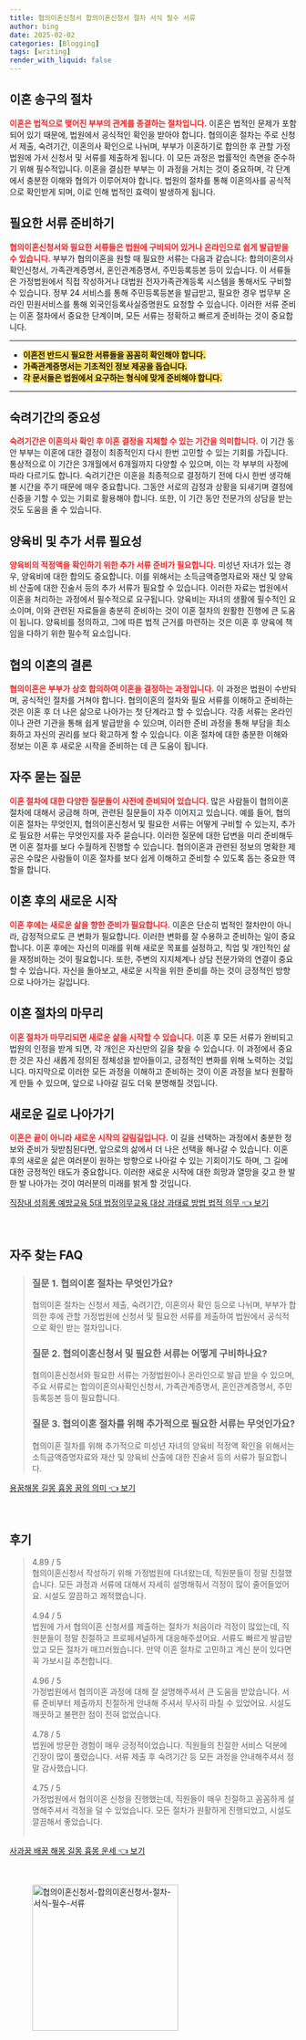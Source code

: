```yaml
---
title: 협의이혼신청서 합의이혼신청서 절차 서식 필수 서류
author: bing
date: 2025-02-02
categories: [Blogging]
tags: [writing]
render_with_liquid: false
---
```



<h2 id='이혼 송구의 절차'>이혼 송구의 절차</h2>

<p><b><span style="color: #ee2323;">이혼은 법적으로 맺어진 부부의 관계를 종결하는 절차입니다.</span></b> 이혼은 법적인 문제가 포함되어 있기 때문에, 법원에서 공식적인 확인을 받아야 합니다. 협의이혼 절차는 주로 신청서 제출, 숙려기간, 이혼의사 확인으로 나뉘며, 부부가 이혼하기로 합의한 후 관할 가정법원에 가서 신청서 및 서류를 제출하게 됩니다. 이 모든 과정은 법률적인 측면을 준수하기 위해 필수적입니다. 이혼을 결심한 부부는 이 과정을 거치는 것이 중요하며, 각 단계에서 충분한 이해와 협의가 이루어져야 합니다. 법원의 절차를 통해 이혼의사를 공식적으로 확인받게 되며, 이로 인해 법적인 효력이 발생하게 됩니다.</p>

<h2 id='필요한 서류 준비하기'>필요한 서류 준비하기</h2>

<p><b><span style="color: #ee2323;">협의이혼신청서와 필요한 서류들은 법원에 구비되어 있거나 온라인으로 쉽게 발급받을 수 있습니다.</span></b> 부부가 협의이혼을 원할 때 필요한 서류는 다음과 같습니다: 합의이혼의사확인신청서, 가족관계증명서, 혼인관계증명서, 주민등록등본 등이 있습니다. 이 서류들은 가정법원에서 직접 작성하거나 대법원 전자가족관계등록 시스템을 통해서도 구비할 수 있습니다. 정부 24 서비스를 통해 주민등록등본을 발급받고, 필요한 경우 법무부 온라인 민원서비스를 통해 외국인등록사실증명원도 요청할 수 있습니다. 이러한 서류 준비는 이혼 절차에서 중요한 단계이며, 모든 서류는 정확하고 빠르게 준비하는 것이 중요합니다.</p>

<hr />

<ul>
    <li><b><span style="background-color: #ffe066;">이혼전 반드시 필요한 서류들을 꼼꼼히 확인해야 합니다.</span></b></li>
    <li><b><span style="background-color: #ffe066;">가족관계증명서는 기초적인 정보 제공을 돕습니다.</span></b></li>
    <li><b><span style="background-color: #ffe066;">각 문서들은 법원에서 요구하는 형식에 맞게 준비해야 합니다.</span></b></li>
</ul>

<hr />

<h2 id='숙려기간의 중요성'>숙려기간의 중요성</h2>

<p><b><span style="color: #ee2323;">숙려기간은 이혼의사 확인 후 이혼 결정을 지체할 수 있는 기간을 의미합니다.</span></b> 이 기간 동안 부부는 이혼에 대한 결정이 최종적인지 다시 한번 고민할 수 있는 기회를 가집니다. 통상적으로 이 기간은 3개월에서 6개월까지 다양할 수 있으며, 이는 각 부부의 사정에 따라 다르기도 합니다. 숙려기간은 이혼을 최종적으로 결정하기 전에 다시 한번 생각해볼 시간을 주기 때문에 매우 중요합니다. 그동안 서로의 감정과 상황을 되새기며 결정에 신중을 기할 수 있는 기회로 활용해야 합니다. 또한, 이 기간 동안 전문가의 상담을 받는 것도 도움을 줄 수 있습니다.</p>

<h2 id='양육비 및 추가 서류 필요성'>양육비 및 추가 서류 필요성</h2>

<p><b><span style="color: #ee2323;">양육비의 적정액을 확인하기 위한 추가 서류 준비가 필요합니다.</span></b> 미성년 자녀가 있는 경우, 양육비에 대한 합의도 중요합니다. 이를 위해서는 소득금액증명자료와 재산 및 양육비 산출에 대한 진술서 등의 추가 서류가 필요할 수 있습니다. 이러한 자료는 법원에서 이혼을 처리하는 과정에서 필수적으로 요구됩니다. 양육비는 자녀의 생활에 필수적인 요소이며, 이와 관련된 자료들을 충분히 준비하는 것이 이혼 절차의 원활한 진행에 큰 도움이 됩니다. 양육비를 정의하고, 그에 따른 법적 근거를 마련하는 것은 이혼 후 양육에 책임을 다하기 위한 필수적 요소입니다.</p>

<h2 id='협의 이혼의 결론'>협의 이혼의 결론</h2>

<p><b><span style="color: #ee2323;">협의이혼은 부부가 상호 합의하여 이혼을 결정하는 과정입니다.</span></b> 이 과정은 법원이 수반되며, 공식적인 절차를 거쳐야 합니다. 협의이혼의 절차와 필요 서류를 이해하고 준비하는 것은 이혼 후 더 나은 삶으로 나아가는 첫 단계라고 할 수 있습니다. 각종 서류는 온라인이나 관련 기관을 통해 쉽게 발급받을 수 있으며, 이러한 준비 과정을 통해 부담을 최소화하고 자신의 권리를 보다 확고하게 할 수 있습니다. 이혼 절차에 대한 충분한 이해와 정보는 이혼 후 새로운 시작을 준비하는 데 큰 도움이 됩니다.</p>

<h2 id='자주 묻는 질문'>자주 묻는 질문</h2>

<p><b><span style="color: #ee2323;">이혼 절차에 대한 다양한 질문들이 사전에 준비되어 있습니다.</span></b> 많은 사람들이 협의이혼 절차에 대해서 궁금해 하며, 관련된 질문들이 자주 이어지고 있습니다. 예를 들어, 협의이혼 절차는 무엇인지, 협의이혼신청서 및 필요한 서류는 어떻게 구비할 수 있는지, 추가로 필요한 서류는 무엇인지를 자주 묻습니다. 이러한 질문에 대한 답변을 미리 준비해두면 이혼 절차를 보다 수월하게 진행할 수 있습니다. 협의이혼과 관련된 정보의 명확한 제공은 수많은 사람들이 이혼 절차를 보다 쉽게 이해하고 준비할 수 있도록 돕는 중요한 역할을 합니다.</p>

<h2 id='이혼 후의 새로운 시작'>이혼 후의 새로운 시작</h2>

<p><b><span style="color: #ee2323;">이혼 후에는 새로운 삶을 향한 준비가 필요합니다.</span></b> 이혼은 단순히 법적인 절차만이 아니라, 감정적으로도 큰 변화가 필요합니다. 이러한 변화를 잘 수용하고 준비하는 일이 중요합니다. 이혼 후에는 자신의 미래를 위해 새로운 목표를 설정하고, 직업 및 개인적인 삶을 재정비하는 것이 필요합니다. 또한, 주변의 지지체계나 상담 전문가와의 연결이 중요할 수 있습니다. 자신을 돌아보고, 새로운 시작을 위한 준비를 하는 것이 긍정적인 방향으로 나아가는 길입니다.</p>

<h2 id='이혼 절차의 마무리'>이혼 절차의 마무리</h2>

<p><b><span style="color: #ee2323;">이혼 절차가 마무리되면 새로운 삶을 시작할 수 있습니다.</span></b> 이혼 후 모든 서류가 완비되고 법원의 인정을 받게 되면, 각 개인은 자신만의 길을 찾을 수 있습니다. 이 과정에서 중요한 것은 자신 새롭게 정의된 정체성을 받아들이고, 긍정적인 변화를 위해 노력하는 것입니다. 마지막으로 이러한 모든 과정을 이해하고 준비하는 것이 이혼 과정을 보다 원활하게 만들 수 있으며, 앞으로 나아갈 길도 더욱 분명해질 것입니다.</p>

<h2 id='새로운 길로 나아가기'>새로운 길로 나아가기</h2>

<p><b><span style="color: #ee2323;">이혼은 끝이 아니라 새로운 시작의 갈림길입니다.</span></b> 이 길을 선택하는 과정에서 충분한 정보와 준비가 뒷받침된다면, 앞으로의 삶에서 더 나은 선택을 해나갈 수 있습니다. 이혼 후의 새로운 삶은 여러분이 원하는 방향으로 나아갈 수 있는 기회이기도 하며, 그 길에 대한 긍정적인 태도가 중요합니다. 이러한 새로운 시작에 대한 희망과 열망을 갖고 한 발 한 발 나아가는 것이 여러분의 미래를 밝게 할 것입니다.</p>


<p><a class="click-button" title="직장내 성희롱 예방교육 5대 법정의무교육 대상 과태료 방법 법적 의무" href="https://afficreate.github.io/posts/%EC%A7%81%EC%9E%A5%EB%82%B4-%EC%84%B1%ED%9D%AC%EB%A1%B1-%EC%98%88%EB%B0%A9%EA%B5%90%EC%9C%A1-5%EB%8C%80-%EB%B2%95%EC%A0%95%EC%9D%98%EB%AC%B4%EA%B5%90%EC%9C%A1-%EB%8C%80%EC%83%81-%EA%B3%BC%ED%83%9C%EB%A3%8C-%EB%B0%A9%EB%B2%95-%EB%B2%95%EC%A0%81-%EC%9D%98%EB%AC%B4/" rel="dofollow">직장내 성희롱 예방교육 5대 법정의무교육 대상 과태료 방법 법적 의무 👈 보기</a></p><br>
<h2 id='자주_찾는_FAQ'>자주 찾는 FAQ</h2>
<div itemscope="" itemtype="https://schema.org/FAQPage"> 
<blockquote> 
<div itemscope="" itemprop="mainEntity" itemtype="https://schema.org/Question"> 
<h3 itemprop="name">질문 1. 협의이혼 절차는 무엇인가요?</h3> 
<div itemscope="" itemprop="acceptedAnswer" itemtype="https://schema.org/Answer"> 
<span itemprop="text"> 
<p>협의이혼 절차는 신청서 제출, 숙려기간, 이혼의사 확인 등으로 나뉘며, 부부가 합의한 후에 관할 가정법원에 신청서 및 필요한 서류를 제출하여 법원에서 공식적으로 확인 받는 절차입니다.</p> 
</span> 
</div> 
</div> 

<div itemscope="" itemprop="mainEntity" itemtype="https://schema.org/Question"> 
<h3 itemprop="name">질문 2. 협의이혼신청서 및 필요한 서류는 어떻게 구비하나요?</h3> 
<div itemscope="" itemprop="acceptedAnswer" itemtype="https://schema.org/Answer"> 
<span itemprop="text"> 
<p>협의이혼신청서와 필요한 서류는 가정법원이나 온라인으로 발급 받을 수 있으며, 주요 서류로는 합의이혼의사확인신청서, 가족관계증명서, 혼인관계증명서, 주민등록등본 등이 필요합니다.</p> 
</span> 
</div> 
</div> 

<div itemscope="" itemprop="mainEntity" itemtype="https://schema.org/Question"> 
<h3 itemprop="name">질문 3. 협의이혼 절차를 위해 추가적으로 필요한 서류는 무엇인가요?</h3> 
<div itemscope="" itemprop="acceptedAnswer" itemtype="https://schema.org/Answer"> 
<span itemprop="text"> 
<p>협의이혼 절차를 위해 추가적으로 미성년 자녀의 양육비 적정액 확인을 위해서는 소득금액증명자료와 재산 및 양육비 산출에 대한 진술서 등의 서류가 필요합니다.</p> 
</span> 
</div> 
</div> 
</blockquote> 
</div>
<p><a class="click-button" title="용꿈해몽 길몽 흉몽 꿈의 의미" href="https://afficreate.github.io/posts/%EC%9A%A9%EA%BF%88%ED%95%B4%EB%AA%BD-%EA%B8%B8%EB%AA%BD-%ED%9D%89%EB%AA%BD-%EA%BF%88%EC%9D%98-%EC%9D%98%EB%AF%B8/" rel="dofollow">용꿈해몽 길몽 흉몽 꿈의 의미 👈 보기</a></p><br>
<h2 id='후기'>후기</h2>
<div itemscope itemtype="https://schema.org/Product">
  <blockquote>
  <div itemprop="review" itemscope itemtype="https://schema.org/Review">
      <div itemprop="reviewRating" itemscope itemtype="https://schema.org/Rating"> <span itemprop="ratingValue">4.89</span> / <span itemprop="bestRating">5</span> </div>
      <span itemprop="reviewBody">협의이혼신청서 작성하기 위해 가정법원에 다녀왔는데, 직원분들이 정말 친절했습니다. 모든 과정과 서류에 대해서 자세히 설명해줘서 걱정이 많이 줄어들었어요. 시설도 깔끔하고 쾌적했습니다.</span>
  </div>
  <br>
  <div itemprop="review" itemscope itemtype="https://schema.org/Review">
      <div itemprop="reviewRating" itemscope itemtype="https://schema.org/Rating"> <span itemprop="ratingValue">4.94</span> / <span itemprop="bestRating">5</span> </div>
      <span itemprop="reviewBody">법원에 가서 협의이혼 신청서를 제출하는 절차가 처음이라 걱정이 많았는데, 직원분들이 정말 친절하고 프로페셔널하게 대응해주셨어요. 서류도 빠르게 발급받았고 모든 절차가 매끄러웠습니다. 만약 이혼 절차로 고민하고 계신 분이 있다면 꼭 가보시길 추천합니다.</span>
  </div>
  <br>
  <div itemprop="review" itemscope itemtype="https://schema.org/Review">
      <div itemprop="reviewRating" itemscope itemtype="https://schema.org/Rating"> <span itemprop="ratingValue">4.96</span> / <span itemprop="bestRating">5</span> </div>
      <span itemprop="reviewBody">가정법원에서 협의이혼 과정에 대해 잘 설명해주셔서 큰 도움을 받았습니다. 서류 준비부터 제출까지 친절하게 안내해 주셔서 무사히 마칠 수 있었어요. 시설도 깨끗하고 불편한 점이 전혀 없었습니다.</span>
  </div>
  <br>
  <div itemprop="review" itemscope itemtype="https://schema.org/Review">
      <div itemprop="reviewRating" itemscope itemtype="https://schema.org/Rating"> <span itemprop="ratingValue">4.78</span> / <span itemprop="bestRating">5</span> </div>
      <span itemprop="reviewBody">법원에 방문한 경험이 매우 긍정적이었습니다. 직원들의 친절한 서비스 덕분에 긴장이 많이 풀렸습니다. 서류 제출 후 숙려기간 등 모든 과정을 안내해주셔서 정말 감사했습니다.</span>
  </div>
  <br>
  <div itemprop="review" itemscope itemtype="https://schema.org/Review">
      <div itemprop="reviewRating" itemscope itemtype="https://schema.org/Rating"> <span itemprop="ratingValue">4.75</span> / <span itemprop="bestRating">5</span> </div>
      <span itemprop="reviewBody">가정법원에서 협의이혼 신청을 진행했는데, 직원들이 매우 친절하고 꼼꼼하게 설명해주셔서 걱정을 덜 수 있었습니다. 모든 절차가 원활하게 진행되었고, 시설도 깔끔해서 좋았습니다.</span>
  </div>
  <br>
  </blockquote>
</div>
<p><a class="click-button" title="사과꿈 배꿈 해몽 길몽 흉몽 운세" href="https://afficreate.github.io/posts/%EC%82%AC%EA%B3%BC%EA%BF%88-%EB%B0%B0%EA%BF%88-%ED%95%B4%EB%AA%BD-%EA%B8%B8%EB%AA%BD-%ED%9D%89%EB%AA%BD-%EC%9A%B4%EC%84%B8/" rel="dofollow">사과꿈 배꿈 해몽 길몽 흉몽 운세 👈 보기</a></p><br>
<figure class="image"><img src="https://afficreate.github.io/assets/img/thumbnail/협의이혼신청서-합의이혼신청서-절차-서식-필수-서류.webp" alt="협의이혼신청서-합의이혼신청서-절차-서식-필수-서류" width="256" height="256"></figure>